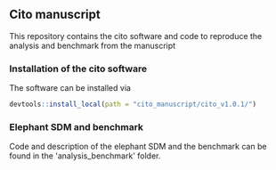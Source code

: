 ## Cito manuscript
This repository contains the cito software and code to reproduce the analysis and benchmark from the manuscript

### Installation of the cito software
The software can be installed via
```r
devtools::install_local(path = "cito_manuscript/cito_v1.0.1/")
```

### Elephant SDM and benchmark
Code and description of the elephant SDM and the benchmark can be found in the 'analysis_benchmark' folder.